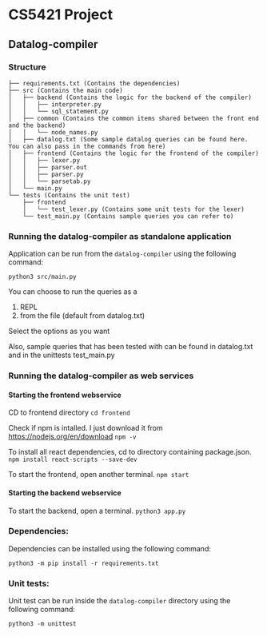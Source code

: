 # CS5421 Project

## Datalog-compiler

### Structure
```
├── requirements.txt (Contains the dependencies)
├── src (Contains the main code)
│   ├── backend (Contains the logic for the backend of the compiler)
│   │   ├── interpreter.py
│   │   └── sql_statement.py
│   ├── common (Contains the common items shared between the front end and the backend)
│   │   └── node_names.py
│   ├── datalog.txt (Some sample datalog queries can be found here. You can also pass in the commands from here)
│   ├── frontend (Contains the logic for the frontend of the compiler)
│   │   ├── lexer.py
│   │   ├── parser.out
│   │   ├── parser.py
│   │   └── parsetab.py
│   └── main.py
└── tests (Contains the unit test)
    ├── frontend
    │   └── test_lexer.py (Contains some unit tests for the lexer)
    └── test_main.py (Contains sample queries you can refer to)
```

### Running the datalog-compiler as standalone application

Application can be run from the `datalog-compiler` using the following command:
```
python3 src/main.py
```

You can choose to run the queries as a
1. REPL
2. from the file (default from datalog.txt)

Select the options as you want

Also, sample queries that has been tested with can be found in datalog.txt and in the unittests test_main.py

### Running the datalog-compiler as web services

#### Starting the frontend webservice
CD to frontend directory
```cd frontend```

Check if npm is intalled. I just download it from https://nodejs.org/en/download
```npm -v```

To install all react dependencies, cd to directory containing package.json.
``` npm install react-scripts --save-dev```

To start the frontend, open another terminal.
```npm start```

#### Starting the backend webservice
To start the backend, open a terminal.
```python3 app.py```

### Dependencies:
Dependencies can be installed using the following command:
```
python3 -m pip install -r requirements.txt
```

### Unit tests:
Unit test can be run inside the `datalog-compiler` directory using the following command:
```
python3 -m unittest
```
